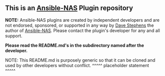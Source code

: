 ## This is an [Ansible-NAS](https://github.com/davestephens/ansible-nas) Plugin repository

**NOTE:** Ansible-NAS plugins are created by independent developers and are not endorsed, sponsored, or supported in any way by [Dave Stephens](https://github.com/davestephens) the author of [Ansible-NAS](https://github.com/davestephens/ansible-nas). Please contact the plugin's developer for any and all support.

**Please read the README.md's in the subdirectory named after the developer.**

NOTE: This README.md is purposely generic so that it can be cloned and used by other developers without conflict.
^^^^^ placeholder statement ^^^^^
